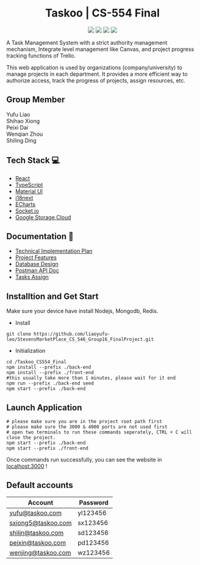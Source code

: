 <h1 align="center">Taskoo | CS-554 Final</h1>

<p align="center">
<img src="https://img.shields.io/badge/-React-eee?style=flat-square&logo=react" />
<img src="https://img.shields.io/badge/-TypeScript-eee?style=flat-square&logo=typescript" />
<img src="https://img.shields.io/badge/-NodeJS-eee?style=flat-square&logo=node.js" />
<img src="https://img.shields.io/badge/-MongoDB-eee?style=flat-square&logo=mongodb" />
</p>

<p>
A Task Management System with a strict authority management mechanism, Integrate level management like Canvas, and project progress tracking functions of Trello.
</p>
<p>
This web application is used by organizations (company/university) to manage projects in each department. It provides a more efficient way to authorize access, track the progress of projects, assign resources, etc.
</p>

## Group Member
Yufu Liao  
Shihao Xiong  
Peixi Dai  
Wenqian Zhou  
Shiling Ding  

## Tech Stack 💻
* [React](https://reactjs.org/)
* [TypeScript](https://www.typescriptlang.org/)
* [Material UI](https://mui.com/)
* [i18next](https://react.i18next.com/)
* [ECharts](https://echarts.apache.org/en/index.html)
* [Socket.io](https://socket.io/)
* [Google Storage Cloud](https://cloud.google.com/)

## Documentation 📖
* [Technical Implementation Plan](https://stevens0-my.sharepoint.com/:w:/g/personal/sxiong5_stevens_edu/EWJkiuUG4PhEliMxonPS0RQBJVH_C_mfK4eOoFqYGfcwnQ?e=4dv2rL)
* [Project Features ](https://stevens0-my.sharepoint.com/:w:/g/personal/yliao10_stevens_edu/EWtM_BAAjthHj5dDtcM9W-8BXkLfIYMzv8x_0xUkKB1zXQ?e=fAyAbY)
* [Database Design ](https://stevens0-my.sharepoint.com/:w:/g/personal/sxiong5_stevens_edu/EfxWAIsqfp5FmLfp-46rxpIBk4Ep4YOiGzqBIBuWKB3gyQ?e=a7fxRu)
* [Postman API Doc](https://documenter.getpostman.com/view/13354448/UVyn1yY2)
* [Tasks Assign](https://docs.google.com/document/d/1zbjgbLGnco0On2ik0vOc84S6zpXB2IiVcLU0Z4C0ibM/edit?usp=sharing)

## Installtion and Get Start
Make sure your device have install Nodejs, Mongodb, Redis.

- Install
``` 
git clone https://github.com/liaoyufu-leo/StevensMarketPlace_CS_546_Group16_FinalProject.git
```
- Initialization
```
cd /Taskoo_CS554_Final
npm install --prefix ./back-end
npm install --prefix ./front-end
#this usually take more than 1 minutes, please wait for it end
npm run --prefix ./back-end seed
npm start --prefix ./back-end
```

## Launch Application
```
# please make sure you are in the project root path first
# please make sure the 3000 & 4000 ports are not used first
# open two terminals to run these commands seperately, CTRL + C will close the project.
npm start --prefix ./back-end
npm start --prefix ./front-end
```

Once commands run successfully, you can see the website in [localhost:3000](http://localhost:3000/)
! 

## Default accounts
| Account| Password|
| - | -|
|yufu@taskoo.com|yl123456|
|sxiong5@taskoo.com|sx123456|
|shilin@taskoo.com|sd123456|
|peixin@taskoo.com|pd123456|
|wenjing@taskoo.com|wz123456|